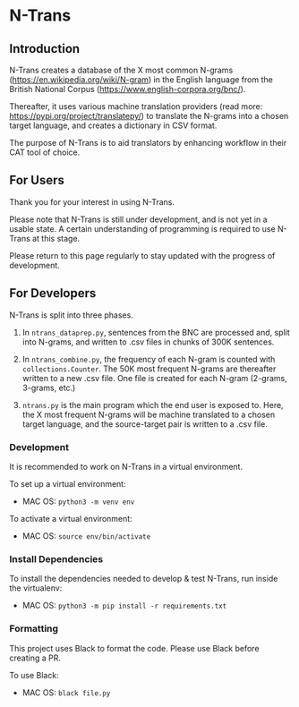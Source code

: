 # N-Trans



## Introduction

N-Trans creates a database of the X most common N-grams (https://en.wikipedia.org/wiki/N-gram) in the English language from
the British National Corpus (https://www.english-corpora.org/bnc/).

Thereafter, it uses various machine translation providers (read more: https://pypi.org/project/translatepy/) to translate the N-grams into a chosen
target language, and creates a dictionary in CSV format.

The purpose of N-Trans is to aid translators by enhancing workflow in their CAT tool of choice.



## For Users

Thank you for your interest in using N-Trans.

Please note that N-Trans is still under development, and is not yet in a usable state.
A certain understanding of programming is required to use N-Trans at this stage.

Please return to this page regularly to stay updated with the progress of development.


## For Developers

N-Trans is split into three phases.

1) In `ntrans_dataprep.py`, sentences from the BNC are processed and, split into N-grams, and written
to .csv files in chunks of 300K sentences.

2) In `ntrans_combine.py`, the frequency of each N-gram is counted with `collections.Counter`. The 50K
most frequent N-grams are thereafter written to a new .csv file. One file is created for each N-gram
(2-grams, 3-grams, etc.)

3) `ntrans.py` is the main program which the end user is exposed to. Here, the X most frequent N-grams
will be machine translated to a chosen target language, and the source-target pair is written to a .csv file.

### Development

It is recommended to work on N-Trans in a virtual environment.

To set up a virtual environment:
- MAC OS:
  `python3 -m venv env`

To activate a virtual environment:
- MAC OS:
  `source env/bin/activate`

### Install Dependencies

To install the dependencies needed to develop & test N-Trans, run inside the virtualenv:

- MAC OS:
  `python3 -m pip install -r requirements.txt`

### Formatting

This project uses Black to format the code. Please use Black before creating a PR.

To use Black:
- MAC OS:
  `black file.py`
